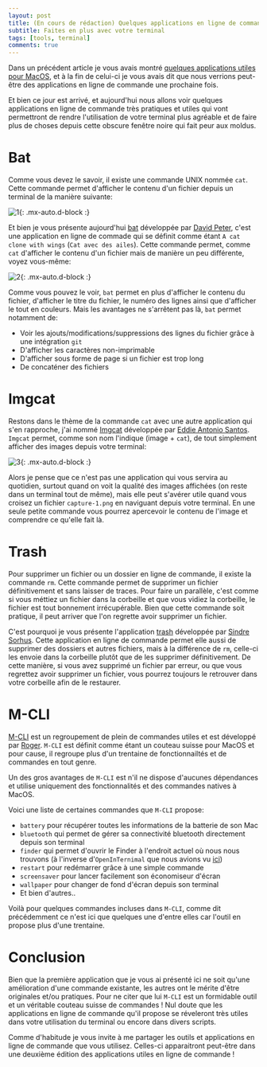 ```yaml
---
layout: post
title: (En cours de rédaction) Quelques applications en ligne de commande pratiques
subtitle: Faites en plus avec votre terminal
tags: [tools, terminal]
comments: true
---
```



Dans un précédent article je vous avais montré [quelques applications utiles pour MacOS](https://sonnyfournier.github.io/blog/2020-08-21-macos-apps/), et à la fin de celui-ci je vous avais dit que nous verrions peut-être des applications en ligne de commande une prochaine fois.

Et bien ce jour est arrivé, et aujourd'hui nous allons voir quelques applications en ligne de commande très pratiques et utiles qui vont permettront de rendre l'utilisation de votre terminal plus agréable et de faire plus de choses depuis cette obscure fenêtre noire qui fait peur aux moldus.


# Bat


Comme vous devez le savoir, il existe une commande UNIX nommée `cat`. Cette commande permet d'afficher le contenu d'un fichier depuis un terminal de la manière suivante:


![1](https://raw.githubusercontent.com/sonnyfournier/blog/master/assets/img/cli-apps/1.png){: .mx-auto.d-block :}


Et bien je vous présente aujourd'hui [bat](https://github.com/sharkdp/bat) développée par [David Peter](https://github.com/sharkdp), c'est une application en ligne de commade qui se définit comme étant `A cat clone with wings` (`Cat avec des ailes`). Cette commande permet, comme `cat` d'afficher le contenu d'un fichier mais de manière un peu différente, voyez vous-même:


![2](https://raw.githubusercontent.com/sonnyfournier/blog/master/assets/img/cli-apps/2.png){: .mx-auto.d-block :}


Comme vous pouvez le voir, `bat` permet en plus d'afficher le contenu du fichier, d'afficher le titre du fichier, le numéro des lignes ainsi que d'afficher le tout en couleurs. Mais les avantages ne s'arrêtent pas là, `bat` permet notamment de:
- Voir les ajouts/modifications/suppressions des lignes du fichier grâce à une intégration `git`
- D'afficher les caractères non-imprimable
- D'afficher sous forme de page si un fichier est trop long
- De concaténer des fichiers


# Imgcat


Restons dans le thème de la commande `cat` avec une autre application qui s'en rapproche, j'ai nommé [Imgcat](https://github.com/eddieantonio/imgcat) développée par [Eddie Antonio Santos](https://github.com/eddieantonio). `Imgcat` permet, comme son nom l'indique (image + `cat`), de tout simplement afficher des images depuis votre terminal:


![3](https://raw.githubusercontent.com/sonnyfournier/blog/master/assets/img/cli-apps/3.png){: .mx-auto.d-block :}


Alors je pense que ce n'est pas une application qui vous servira au quotidien, surtout quand on voit la qualité des images affichées (on reste dans un terminal tout de même), mais elle peut s'avérer utile quand vous croisez un fichier `capture-1.png` en naviguant depuis votre terminal. En une seule petite commande vous pourrez apercevoir le contenu de l'image et comprendre ce qu'elle fait là.


# Trash


Pour supprimer un fichier ou un dossier en ligne de commande, il existe la commande `rm`. Cette commande permet de supprimer un fichier définitivement et sans laisser de traces. Pour faire un parallèle, c'est comme si vous méttiez un fichier dans la corbeille et que vous vidiez la corbeille, le fichier est tout bonnement irrécupérable. Bien que cette commande soit pratique, il peut arriver que l'on regrette avoir supprimer un fichier.

C'est pourquoi je vous présente l'application [trash](https://github.com/sindresorhus/trash) développée par [Sindre Sorhus](https://github.com/sindresorhus). Cette application en ligne de commande permet elle aussi de supprimer des dossiers et autres fichiers, mais à la différence de `rm`, celle-ci les envoie dans la corbeille plutôt que de les supprimer définitivement. De cette manière, si vous avez supprimé un fichier par erreur, ou que vous regrettez avoir supprimer un fichier, vous pourrez toujours le retrouver dans votre corbeille afin de le restaurer.


# M-CLI

[M-CLI](https://github.com/rgcr/m-cli) est un regroupement de plein de commandes utiles et est développé par [Roger](https://github.com/rgcr). `M-CLI` est définit comme étant un couteau suisse pour MacOS et pour cause, il regroupe plus d'un trentaine de fonctionnailtés et de commandes en tout genre.

Un des gros avantages de `M-CLI` est n'il ne dispose d'aucunes dépendances et utilise uniquement des fonctionnalités et des commandes natives à MacOS.

Voici une liste de certaines commandes que `M-CLI` propose:
- `battery` pour récupérer toutes les informations de la batterie de son Mac
- `bluetooth` qui permet de gérer sa connectivité bluetooth directement depuis son terminal
- `finder` qui permet d'ouvrir le Finder à l'endroit actuel où nous nous trouvons (à l'inverse d'`OpenInTernimal` que nous avions vu [ici](https://sonnyfournier.github.io/blog/2020-08-17-usefull-ios-dev-tools/))
- `restart` pour redémarrer grâce à une simple commande
- `screensaver` pour lancer facilement son économiseur d'écran
- `wallpaper` pour changer de fond d'écran depuis son terminal
- Et bien d'autres..

Voilà pour quelques commandes incluses dans `M-CLI`, comme dit précédemment ce n'est ici que quelques une d'entre elles car l'outil en propose plus d'une trentaine.

# Conclusion


Bien que la première application que je vous ai présenté ici ne soit qu'une amélioration d'une commande existante, les autres ont le mérite d'être originales et/ou pratiques. Pour ne citer que lui `M-CLI` est un formidable outil et un véritable couteau suisse de commandes ! Nul doute que les applications en ligne de commande qu'il propose se réveleront très utiles dans votre utilisation du terminal ou encore dans divers scripts.

Comme d'habitude je vous invite à me partager les outils et applications en ligne de commande que vous utilisez. Celles-ci apparaitront peut-être dans une deuxième édition des applications utiles en ligne de commande !
